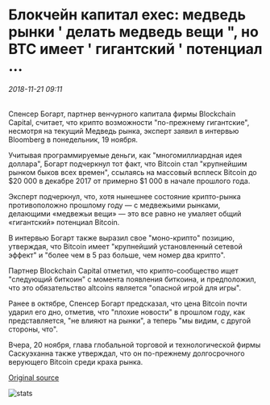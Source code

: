 # Блокчейн капитал exec: медведь рынки ' делать медведь вещи ", но BTC имеет ' гигантский ' потенциал ...

###### 2018-11-21 09:11

Спенсер Богарт, партнер венчурного капитала фирмы Blockchain Capital, считает, что крипто возможности "по-прежнему гигантские", несмотря на текущий Медведь рынка, эксперт заявил в интервью Bloomberg в понедельник, 19 ноября.

Учитывая программируемые деньги, как "многомиллиардная идея доллара", Богарт подчеркнул тот факт, что Bitcoin стал "крупнейшим рынком быков всех времен", ссылаясь на массовый всплеск Bitcoin до $20 000 в декабре 2017 от примерно $1 000 в начале прошлого года.

Эксперт подчеркнул, что, хотя нынешнее состояние крипто-рынка противоположно прошлому году — с медвежьими рынками, делающими «медвежьи вещи» — это все равно не умаляет общий «гигантский» потенциал Bitcoin.

В интервью Богарт также выразил свое "моно-крипто" позицию, утверждая, что Bitcoin имеет "крупнейший установленный сетевой эффект" и "более чем в 5 раз больше, чем номер два крипто".

Партнер Blockchain Capital отметил, что крипто-сообщество ищет "следующий биткоин" с момента появления биткоина, и предположил, что это обязательство altcoins является "опасной игрой для игры".

Ранее в октябре, Спенсер Богарт предсказал, что цена Bitcoin почти ударил его дно, отметив, что "плохие новости" в прошлом году, как представляется, "не влияют на рынки", а теперь "мы видим, с другой стороны, что".

Вчера, 20 ноября, глава глобальной торговой и технологической фирмы Саскуэханна также утверждал, что он по-прежнему долгосрочного верующего Bitcoin среди краха рынка.

[Original source](https://cointelegraph.com/news/blockchain-capital-exec-bear-markets-do-bear-things-but-btc-has-gigantic-potential)

![stats](https://c.statcounter.com/11760860/0/a89fa40b/1/ "stats")